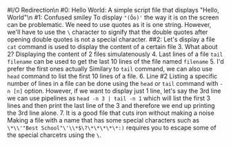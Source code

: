 #I/O Redirection\n
#0: Hello World: A simple script file that displays "Hello, World"\n
#1: Confused smiley
To display `"(Ôo)'` the way it is on the screen can be problematic. We need to use quotes as it is one string.
However, we'll have to use the `\`  character to signify that the double quotes after opening double quotes is not a special character.
##2: Let's display a file
`cat` command is used to display the content of a certain file
3. What about 2?
Displaying the content of 2 files simulatenously
4. Last lines of a file
`tail filename` can be used to get the last 10 lines of the file named `filename`
5. I'd prefer the first ones actually
Similary to `tail` command, we can also use `head` command to list the first 10 lines of a file.
6. Line #2
Listing a specific number of lines in a file can be done using the `head` or `tail` command with `-n [n]` option. However, if we want to display just 1 line, let's say the 3rd line we can use pipelines as `head -n 3 | tail -n 1` which will list the first 3 lines and then print the last line of the 3 and therefore we end up printing the 3rd line alone.
7. It is a good file that cuts iron without making a noise
Making a file with a name that has some special characters such as `\*\\'"Best School"\'\\*$\?\*\*\*\*\*:)` requires you to escape some of the special charcetrs using the `\`.
